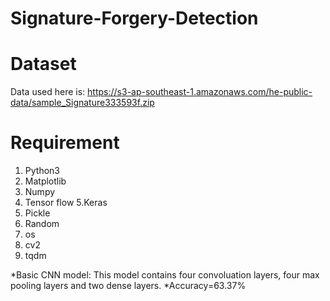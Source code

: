 # Signature-Forgery-Detection

# Dataset 
Data used here is: https://s3-ap-southeast-1.amazonaws.com/he-public-data/sample_Signature333593f.zip

# Requirement
1. Python3
2. Matplotlib
3. Numpy
4. Tensor flow
5.Keras
6. Pickle
7. Random
8. os
9. cv2
10. tqdm

*Basic CNN model: This model contains four convoluation layers, four max pooling layers and two dense layers.
*Accuracy=63.37%
